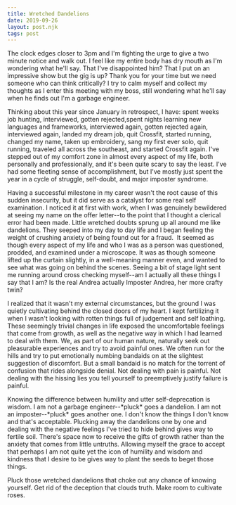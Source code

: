 ```yaml
---
title: Wretched Dandelions
date: 2019-09-26
layout: post.njk
tags: post
---
```


The clock edges closer to 3pm and I'm fighting the urge to give a two minute notice and walk out. I feel like my entire body has dry mouth as I'm wondering what he'll say. That I've disappointed him? That I put on an impressive show but the gig is up? Thank you for your time but we need someone who can think critically? I try to calm myself and collect my thoughts as I enter this meeting with my boss, still wondering what he'll say when he finds out I'm a garbage engineer.

Thinking about this year since January in retrospect, I have: spent weeks job hunting, interviewed,&nbsp;gotten rejected,spent nights learning new languages and frameworks, interviewed again, gotten rejected again, interviewed again, landed my dream job, quit Crossfit, started running, changed my name, taken up embroidery, sang my first ever solo, quit running, traveled all across the southeast, and started Crossfit again. I've stepped out of my comfort zone in almost every aspect of my life, both personally and professionally, and it's been quite scary to say the least. I've had some fleeting sense of accomplishment, but I've mostly just spent the year in a cycle of struggle, self-doubt, and major imposter syndrome.

<p>Having a successful milestone in my career wasn't the root cause of this sudden insecurity, but it did serve as a catalyst for some real self examination. I noticed it at first with work, when I was genuinely bewildered at seeing my name on the offer letter--to the point that I thought a clerical error had been made. Little wretched doubts sprung up all around me like dandelions. They seeped into my day to day life and I began feeling the weight of crushing anxiety of being found out for a fraud.&nbsp; It seemed as though every aspect of my life and who I was as a person was questioned, prodded, and examined under a microscope. It was as though someone lifted up the curtain slightly, in a well-meaning manner even, and wanted to see what was going on behind the scenes. Seeing a bit of stage light sent me running around cross checking myself--am I actually all these things I say that I am? Is the real Andrea actually Imposter Andrea, her more crafty twin?</p>
<p>I realized that it wasn't my external circumstances, but the ground I was quietly cultivating behind the closed doors of my heart. I kept fertilizing it when I wasn't looking with rotten things full of judgement and self loathing. These seemingly trivial changes in life exposed the uncomfortable feelings that come from growth, as well as the negative way in which I had learned to deal with them. We, as part of our human nature, naturally seek out pleasurable experiences and try to avoid painful ones. We often run for the hills and try to put emotionally numbing bandaids on at the slightest suggestion of discomfort. But a small bandaid is no match for the torrent of confusion that rides alongside denial. Not dealing with pain is painful. Not dealing with the hissing lies you tell yourself to preemptively justify failure is painful.</p>
<p>Knowing the difference between humility and utter self-deprecation is wisdom. I am not a garbage engineer--*pluck* goes a dandelion. I am not an imposter--*pluck* goes another one. I don't know the things I don't know and that's acceptable. Plucking away the dandelions one by one and dealing with the negative feelings I've tried to hide behind gives way to fertile soil. There's space now to receive the gifts of growth rather than the anxiety that comes from little untruths. Allowing myself the grace to accept that perhaps I am not quite yet the icon of humility and wisdom and kindness that I desire to be gives way to plant the seeds to beget those things.</p>
<p>Pluck those wretched dandelions that choke out any chance of knowing yourself. Get rid of the deception that clouds truth. Make room to cultivate roses.</p>
<p>&nbsp;</p>
